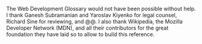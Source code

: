 The Web Development Glossary would not have been possible without help. I thank Ganesh Subramanian and Yaroslav Kiyenko for legal counsel, Richard Sine for reviewing, and @@. I also thank Wikipedia, the Mozilla Developer Network (MDN), and all their contributors for the great foundation they have laid so to allow to build this reference.